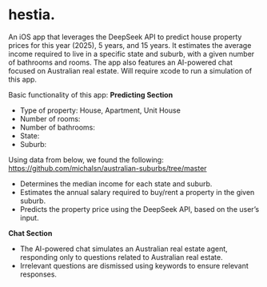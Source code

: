# hestia.
An iOS app that leverages the DeepSeek API to predict house property prices for this year (2025), 5 years, and 15 years. It estimates the average income required to live in a specific state and suburb, with a given number of bathrooms and rooms. The app also features an AI-powered chat focused on Australian real estate.
Will require xcode to run a simulation of this app.

Basic functionality of this app:
**Predicting Section**
- Type of property: House, Apartment, Unit House
- Number of rooms:
- Number of bathrooms:
- State:
- Suburb:

Using data from below, we found the following:
https://github.com/michalsn/australian-suburbs/tree/master
- Determines the median income for each state and suburb.
- Estimates the annual salary required to buy/rent a property in the given suburb.
- Predicts the property price using the DeepSeek API, based on the user’s input.



**Chat Section**
- The AI-powered chat simulates an Australian real estate agent, responding only to questions related to Australian real estate.
- Irrelevant questions are dismissed using keywords to ensure relevant responses.
